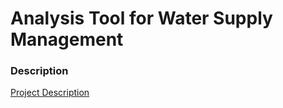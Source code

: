 # Analysis Tool for Water Supply Management

### Description

[Project Description](/src/Project1Description.pdf)

